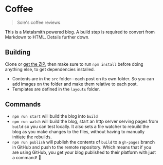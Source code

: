 # Coffee

> Sole's coffee reviews

This is a Metalsmith powered blog. A build step is required to convert from Markdown to HTML. Details further down.

## Building

Clone or [get the ZIP](https://github.com/sole/coffee-reviews/archive/master.zip), then make sure to run `npm install` before doing anything else, to get dependencies installed.

* Contents are in the `src` folder--each post on its own folder. So you can add images on the folder and make them relative to each post.
* Templates are defined in the `layouts` folder.

## Commands

* `npm run start` will build the blog into `build`
* `npm run watch` will build the blog, start an http server serving pages from `build` so you can test locally. It also sets a file watcher to rebuild the blog as you make changes to the files, without having to manually initiate the rebuilds.
* `npm run publish` will publish the contents of `build` to a `gh-pages` branch in GitHub and push to the remote repository. Which means that if you are using GitHub, you get your blog published to their platform with just a command! 💯
